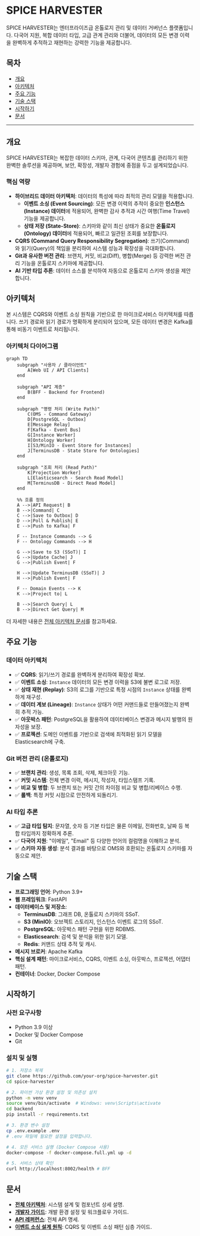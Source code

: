 # SPICE HARVESTER

SPICE HARVESTER는 엔터프라이즈급 온톨로지 관리 및 데이터 거버넌스 플랫폼입니다. 다국어 지원, 복합 데이터 타입, 고급 관계 관리와 더불어, 데이터의 모든 변경 이력을 완벽하게 추적하고 재현하는 강력한 기능을 제공합니다.

## 목차

- [개요](#개요)
- [아키텍처](#아키텍처)
- [주요 기능](#주요-기능)
- [기술 스택](#기술-스택)
- [시작하기](#시작하기)
- [문서](#문서)

---

## 개요

SPICE HARVESTER는 복잡한 데이터 스키마, 관계, 다국어 콘텐츠를 관리하기 위한 완벽한 솔루션을 제공하며, 보안, 확장성, 개발자 경험에 중점을 두고 설계되었습니다.

### 핵심 역량

-   **하이브리드 데이터 아키텍처**: 데이터의 특성에 따라 최적의 관리 모델을 적용합니다.
    -   **이벤트 소싱 (Event Sourcing)**: 모든 변경 이력의 추적이 중요한 **인스턴스(Instance) 데이터**에 적용되어, 완벽한 감사 추적과 시간 여행(Time Travel) 기능을 제공합니다.
    -   **상태 저장 (State-Store)**: 스키마와 같이 최신 상태가 중요한 **온톨로지(Ontology) 데이터**에 적용되어, 빠르고 일관된 조회를 보장합니다.
-   **CQRS (Command Query Responsibility Segregation)**: 쓰기(Command)와 읽기(Query)의 책임을 분리하여 시스템 성능과 확장성을 극대화합니다.
-   **Git과 유사한 버전 관리**: 브랜치, 커밋, 비교(Diff), 병합(Merge) 등 강력한 버전 관리 기능을 온톨로지 스키마에 제공합니다.
-   **AI 기반 타입 추론**: 데이터 소스를 분석하여 자동으로 온톨로지 스키마 생성을 제안합니다.

## 아키텍처

본 시스템은 CQRS와 이벤트 소싱 원칙을 기반으로 한 마이크로서비스 아키텍처를 따릅니다. 쓰기 경로와 읽기 경로가 명확하게 분리되어 있으며, 모든 데이터 변경은 Kafka를 통해 비동기 이벤트로 처리됩니다.

### 아키텍처 다이어그램

```mermaid
graph TD
    subgraph "사용자 / 클라이언트"
        A[Web UI / API Clients]
    end

    subgraph "API 계층"
        B(BFF - Backend for Frontend)
    end

    subgraph "명령 처리 (Write Path)"
        C(OMS - Command Gateway)
        D[PostgreSQL - Outbox]
        E[Message Relay]
        F[Kafka - Event Bus]
        G[Instance Worker]
        H[Ontology Worker]
        I[S3/MinIO - Event Store for Instances]
        J[TerminusDB - State Store for Ontologies]
    end

    subgraph "조회 처리 (Read Path)"
        K[Projection Worker]
        L[Elasticsearch - Search Read Model]
        M[TerminusDB - Direct Read Model]
    end

    %% 흐름 정의
    A -->|API Request| B
    B -->|Command| C
    C -->|Save to Outbox| D
    D -->|Poll & Publish| E
    E -->|Push to Kafka| F

    F -- Instance Commands --> G
    F -- Ontology Commands --> H

    G -->|Save to S3 (SSoT)| I
    G -->|Update Cache| J
    G -->|Publish Event| F

    H -->|Update TerminusDB (SSoT)| J
    H -->|Publish Event| F

    F -- Domain Events --> K
    K -->|Project to| L

    B -->|Search Query| L
    B -->|Direct Get Query| M
```

더 자세한 내용은 [전체 아키텍처 문서](./docs/ARCHITECTURE.md)를 참고하세요.

## 주요 기능

### 데이터 아키텍처
-   ✅ **CQRS**: 읽기/쓰기 경로를 완벽하게 분리하여 확장성 확보.
-   ✅ **이벤트 소싱**: `Instance` 데이터의 모든 변경 이력을 S3에 불변 로그로 저장.
-   ✅ **상태 재현 (Replay)**: S3의 로그를 기반으로 특정 시점의 `Instance` 상태를 완벽하게 재구성.
-   ✅ **데이터 계보 (Lineage)**: `Instance` 상태가 어떤 커맨드들로 만들어졌는지 완벽히 추적 가능.
-   ✅ **아웃박스 패턴**: PostgreSQL을 활용하여 데이터베이스 변경과 메시지 발행의 원자성을 보장.
-   ✅ **프로젝션**: 도메인 이벤트를 기반으로 검색에 최적화된 읽기 모델을 Elasticsearch에 구축.

### Git 버전 관리 (온톨로지)
-   ✅ **브랜치 관리**: 생성, 목록 조회, 삭제, 체크아웃 기능.
-   ✅ **커밋 시스템**: 전체 변경 이력, 메시지, 작성자, 타임스탬프 기록.
-   ✅ **비교 및 병합**: 두 브랜치 또는 커밋 간의 차이점 비교 및 병합/리베이스 수행.
-   ✅ **롤백**: 특정 커밋 시점으로 안전하게 되돌리기.

### AI 타입 추론
-   ✅ **고급 타입 탐지**: 문자열, 숫자 등 기본 타입은 물론 이메일, 전화번호, 날짜 등 복합 타입까지 정확하게 추론.
-   ✅ **다국어 지원**: "이메일", "Email" 등 다양한 언어의 컬럼명을 이해하고 분석.
-   ✅ **스키마 자동 생성**: 분석 결과를 바탕으로 OMS와 호환되는 온톨로지 스키마를 자동으로 제안.

## 기술 스택

-   **프로그래밍 언어**: Python 3.9+
-   **웹 프레임워크**: FastAPI
-   **데이터베이스 및 저장소**:
    -   **TerminusDB**: 그래프 DB, 온톨로지 스키마의 SSoT.
    -   **S3 (MinIO)**: 오브젝트 스토리지, 인스턴스 이벤트 로그의 SSoT.
    -   **PostgreSQL**: 아웃박스 패턴 구현을 위한 RDBMS.
    -   **Elasticsearch**: 검색 및 분석을 위한 읽기 모델.
    -   **Redis**: 커맨드 상태 추적 및 캐시.
-   **메시지 브로커**: Apache Kafka
-   **핵심 설계 패턴**: 마이크로서비스, CQRS, 이벤트 소싱, 아웃박스, 프로젝션, 어댑터 패턴.
-   **컨테이너**: Docker, Docker Compose

## 시작하기

### 사전 요구사항

-   Python 3.9 이상
-   Docker 및 Docker Compose
-   Git

### 설치 및 실행

```bash
# 1. 저장소 복제
git clone https://github.com/your-org/spice-harvester.git
cd spice-harvester

# 2. 파이썬 가상 환경 설정 및 의존성 설치
python -m venv venv
source venv/bin/activate  # Windows: venv\Scripts\activate
cd backend
pip install -r requirements.txt

# 3. 환경 변수 설정
cp .env.example .env
# .env 파일에 필요한 설정을 입력합니다.

# 4. 모든 서비스 실행 (Docker Compose 사용)
docker-compose -f docker-compose.full.yml up -d

# 5. 서비스 상태 확인
curl http://localhost:8002/health # BFF
```

## 문서

-   **[전체 아키텍처](./docs/ARCHITECTURE.md)**: 시스템 설계 및 컴포넌트 상세 설명.
-   **[개발자 가이드](./docs/DEVELOPER_GUIDE.md)**: 개발 환경 설정 및 워크플로우 가이드.
-   **[API 레퍼런스](./docs/API_REFERENCE.md)**: 전체 API 명세.
-   **[이벤트 소싱 설계 원칙](./backend/docs/Command/Event%20Sourcing%20+%20CQRS%20아키텍처%20설계%20원칙.md)**: CQRS 및 이벤트 소싱 패턴 심층 가이드.